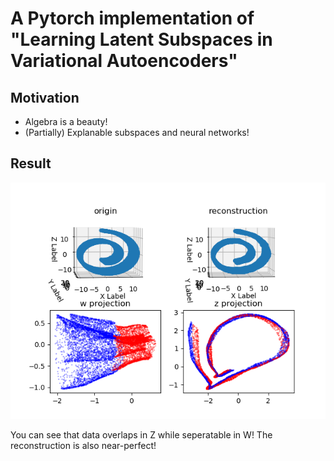 # A Pytorch implementation of "Learning Latent Subspaces in Variational Autoencoders"

## Motivation
- Algebra is a beauty!
- (Partially) Explanable subspaces and neural networks!

## Result
![placeholder](https://raw.githubusercontent.com/qq456cvb/CSVAE/master/illustration.png)

You can see that data overlaps in Z while seperatable in W! The reconstruction is also near-perfect!